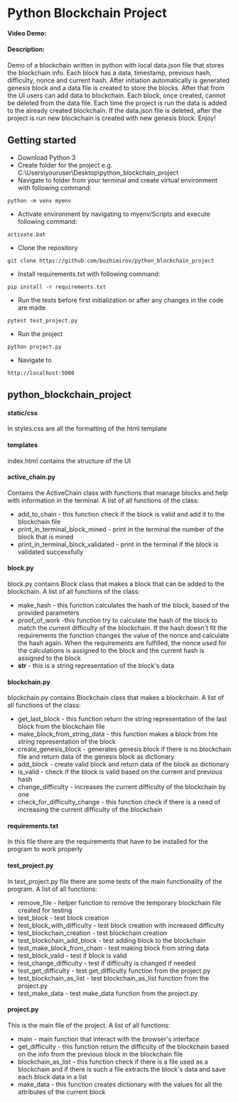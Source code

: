 # Python Blockchain Project

#### Video Demo:  <URL HERE>

#### Description:
Demo of a blockchain written in python with local data.json file that stores the blockchain info. Each block has a data,
timestamp, previous hash, difficulty, nonce and current hash. After initiation automatically is generated genesis block 
and a data file is created to store the blocks. After that from the UI users can add data to blockchain. Each block, 
once created, cannot be deleted from the data file. Each time the project is run the data is added to the already 
created blockchain. If the data.json file is deleted, after the project is run new blockchain is created with new 
genesis block.
Enjoy!

## Getting started
- Download Python 3
- Create folder for the project e.g. C:\Users\youruser\Desktop\python_blockchain_project
- Navigate to folder from your terminal and create virtual environment with following command:
```
python -m venv myenv
```
- Activate environment by navigating to myenv/Scripts and execute following command:
```
activate.bat
```
- Clone the repository
```
git clone https://github.com/bozhimirov/python_blockchain_project
```
- Install requirements.txt with following command:
```
pip install -r requirements.txt
```
- Run the tests before first initialization or after any changes in the code are made
```
pytest test_project.py
```
- Run the project
```
python project.py
```
- Navigate to
```
http://localhost:5000
```

## python_blockchain_project

#### **static/css**
In styles.css are all the formatting of the html template

#### **templates**
index.html contains the structure of the UI

#### **active_chain.py**
Contains the ActiveChain class with functions that manage blocks and help with information in the terminal. A list of
all functions of the class:

- add_to_chain - this function check if the block is valid and add it to the blockchain file
- print_in_terminal_block_mined - print in the terminal the number of the block that is mined
- print_in_terminal_block_validated - print in the terminal if the block is validated successfully

#### **block.py**
block.py contains Block class that makes a block that can be added to the blockchain.  A list of all functions of the 
class:

- make_hash - this function calculates the hash of the block, based of the provided parameters
- proof_of_work -this function try to calculate the hash of the block to match the current difficulty of the blockchain.
If the hash doesn't fit the requirements the function changes the value of the nonce and calculate the hash again. When
the requirements are fulfilled, the nonce used for the calculations is assigned to the block and the current hash is 
assigned to the block
- __str__ - this is a string representation of the block's data

#### **blockchain.py**
blockchain.py contains Blockchain class that makes a blockchain.  A list of all functions of the class:

- get_last_block - this function return the string representation of the last block from the blockchain file
- make_block_from_string_data - this function makes a block from hte string representation of the block
- create_genesis_block - generates genesis block if there is no blockchain file and return data of the genesis block as 
dictionary
- add_block - create valid block and return data of the block as dictionary
- is_valid - check if the block is valid based on the current and previous hash
- change_difficulty - increases the current difficulty of the blockchain by one
- check_for_difficulty_change - this function check if there is a need of increasing the current difficulty of the 
blockchain

#### **requirements.txt**
In this file there are the requirements that have to be installed for the program to work properly


#### **test_project.py**
In test_project.py file there are some tests of the main functionality of the program. A list of all functions:

- remove_file - helper function to remove the temporary blockchain file created for testing
- test_block - test block creation
- test_block_with_difficulty - test block creation with increased difficulty
- test_blockchain_creation - test blockchain creation
- test_blockchain_add_block - test adding block to the blockchain
- test_make_block_from_chain - test making block from string data
- test_block_valid - test if block is valid
- test_change_difficulty - test if difficulty is changed if needed
- test_get_difficulty - test get_difficulty function from the project.py 
- test_blockchain_as_list - test blockchain_as_list function from the project.py
- test_make_data - test make_data function from the project.py


#### **project.py**
This is the main file of the project. A list of all functions:

- main - main function that interact with the browser's interface
- get_difficulty - this function return the difficulty of the blockchain based on the info from the previous block in 
the blockchain file
- blockchain_as_list - this function check if there is a file used as a blockchain and if there is such a file extracts 
the block's data and save each block data in a list
- make_data - this function creates dictionary with the values for all the attributes of the current block

